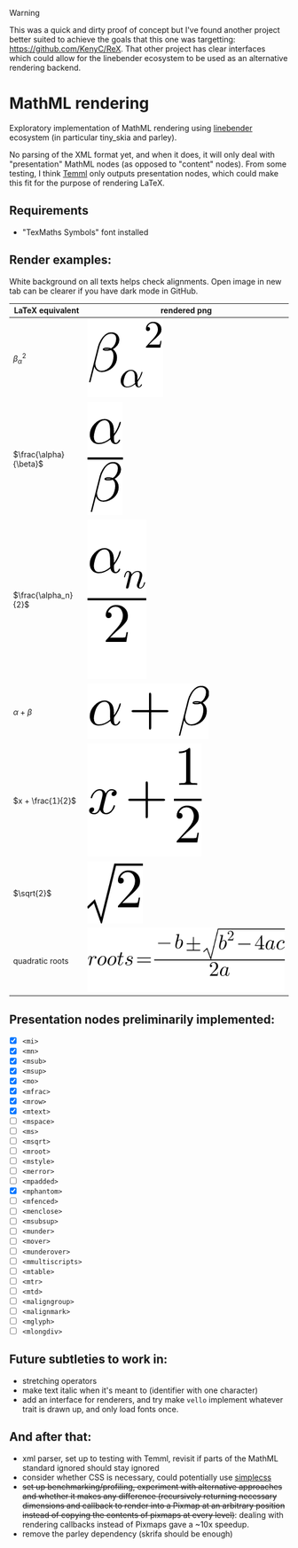 > [!WARNING]
> This was a quick and dirty proof of concept but I've found another project better suited to achieve the goals that this one was targetting: https://github.com/KenyC/ReX.
> That other project has clear interfaces which could allow for the linebender ecosystem to be used as an alternative rendering backend.


# MathML rendering

Exploratory implementation of MathML rendering using [linebender](https://github.com/linebender) ecosystem (in particular tiny_skia and parley).

No parsing of the XML format yet, and when it does, it will only deal with "presentation" MathML nodes (as opposed to "content" nodes).
From some testing, I think [Temml](https://github.com/ronkok/Temml)
only outputs presentation nodes, which could make this fit for the purpose of rendering LaTeX.

## Requirements
- "TexMaths Symbols" font installed

## Render examples:

White background on all texts helps check alignments. Open image in new tab can be clearer if you have dark mode in GitHub.

| LaTeX equivalent | rendered png |
| --- | --- |
| ${\beta_\alpha}^2$ | ![alt](examples/beta_sub_alpha_sup_2.png) |
| $\frac{\alpha}{\beta}$ | ![alt](examples/alpha_over_beta.png) |
| $\frac{\alpha_n}{2}$ | ![alt](examples/half_alpha_n.png) |
| $\alpha + \beta$ | ![alt](examples/alpha_plus_beta.png) |
| $x + \frac{1}{2}$ | ![alt](examples/x_and_a_half.png) |
| $\sqrt{2}$ | ![alt](examples/sqrt2.png) |
| quadratic roots | ![alt](examples/discriminant.png) |

## Presentation nodes preliminarily implemented:
- [x] `<mi>`
- [x] `<mn>`
- [x] `<msub>`
- [x] `<msup>`
- [x] `<mo>`
- [x] `<mfrac>`
- [x] `<mrow>`
- [x] `<mtext>`
- [ ] `<mspace>`
- [ ] `<ms>`
- [ ] `<msqrt>`
- [ ] `<mroot>`
- [ ] `<mstyle>`
- [ ] `<merror>`
- [ ] `<mpadded>`
- [x] `<mphantom>`
- [ ] `<mfenced>`
- [ ] `<menclose>`
- [ ] `<msubsup>`
- [ ] `<munder>`
- [ ] `<mover>`
- [ ] `<munderover>`
- [ ] `<mmultiscripts>`
- [ ] `<mtable>`
- [ ] `<mtr>`
- [ ] `<mtd>`
- [ ] `<maligngroup>`
- [ ] `<malignmark>`
- [ ] `<mglyph>`
- [ ] `<mlongdiv>`

## Future subtleties to work in:
- stretching operators
- make text italic when it's meant to (identifier with one character)
- add an interface for renderers, and try make `vello` implement whatever trait is drawn up, and only load fonts once.

## And after that:
- xml parser, set up to testing with Temml, revisit if parts of the MathML standard ignored should stay ignored
- consider whether CSS is necessary, could potentially use [simplecss](https://github.com/linebender/simplecss)
- ~~set up benchmarking/profiling, experiment with alternative approaches and whether it makes any difference (recursively returning necessary dimensions and callback to render into a Pixmap at an arbitrary position instead of copying the contents of pixmaps at every level)~~: dealing with rendering callbacks instead of Pixmaps gave a ~10x speedup.
- remove the parley dependency (skrifa should be enough)
